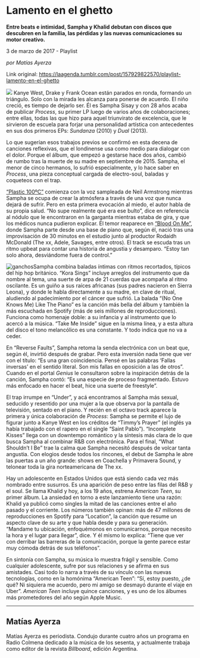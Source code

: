 # Lamento en el ghetto

**Entre beats e intimidad, Sampha y Khalid debutan con discos que descubren en la familia, las pérdidas y las nuevas comunicaciones su motor creativo.**

3 de marzo de 2017 - Playlist

_por Matías Ayerza_

Link original: https://laagenda.tumblr.com/post/157929822570/playlist-lamento-en-el-ghetto

![](https://64.media.tumblr.com/404c16f167f1e088bd3ff3ec9b3ba0c1/tumblr_inline_pjzp2jrCRY1t6q87u_500.jpg)
Kanye West, Drake y Frank Ocean están parados en ronda, formando un triángulo. Solo con la mirada les alcanza para ponerse de acuerdo. El niño creció, es tiempo de dejarlo ser. Él es Sampha Sisay y con 28 años acaba de publicar *Process*, su primer LP luego de varios años de colaboraciones; entre ellas, todas las que hizo para aquel triunvirato de excelencia, que le sirvieron de escuela para forjar una personalidad artística con antecedentes en sus dos primeros EPs: *Sundanza* (2010) y *Dual* (2013). 

Lo que sugerían esos trabajos previos se confirmó en esta decena de canciones reflexivas, que el londinense usa como medio para dialogar con el dolor. Porque el álbum, que empezó a gestarse hace dos años, cambió de rumbo tras la muerte de su madre en septiembre de 2015. Sampha, el menor de cinco hermanos, lo sufrió especialmente, y lo hace saber en *Process*, una pieza conceptual cargada de electro-soul, baladas y coqueteos con el trap. 

[“Plastic 100ºC”](https://www.youtube.com/watch?v=kyei9tuS_M8) comienza con la voz sampleada de Neil Armstrong mientras Sampha se ocupa de crear la atmósfera a través de una voz que nunca dejará de sufrir. Pero en esta primera evocación al miedo, el autor habla de su propia salud. “No supe realmente qué era ese bulto”, dice en referencia al nódulo que le encontraron en la garganta mientras estaba de gira, y que los médicos nunca pudieron explicar. El temor reaparece en [“Blood On Me”](https://www.youtube.com/watch?v=_oM1DFL43Lk), donde Sampha parte desde una base de piano que, según él, nació tras una improvisación de 30 minutos en el estudio junto al productor Rodaidh McDonald (The xx, Adele, Savages, entre otros). El track se escuda tras un ritmo upbeat para contar una historia de angustia y desamparo. “Estoy tan solo ahora, desviándome fuera de control.”

![ganchos](https://64.media.tumblr.com/404c16f167f1e088bd3ff3ec9b3ba0c1/tumblr_inline_pjzp2jrCRY1t6q87u_500.jpg)Sampha combina baladas íntimas con ritmos recortados, típicos del hip hop británico. “Kora Sings” incluye arreglos del instrumento que da nombre al tema, una suerte de arpa de 21 cuerdas que acompaña al ritmo oscilante. Es un guiño a sus raíces africanas (sus padres nacieron en Sierra Leona), y donde le habla directamente a su madre, en clave de ritual, aludiendo al padecimiento por el cáncer que sufrió. La balada “(No One Knows Me) Like The Piano” es la canción más bella del álbum y también la más escuchada en Spotify (más de seis millones de reproducciones). Funciona como homenaje doble: a su infancia y al instrumento que lo acercó a la música. “Take Me Inside” sigue en la misma línea, y a esta altura del disco el tono melancólico es una constante. Y todo indica que no va a ceder.

En “Reverse Faults”, Sampha retoma la senda electrónica con un beat que, según él, invirtió después de grabar. Pero esta inversión nada tiene que ver con el título: “Es una gran coincidencia. Pensé en las palabras ‘Fallas inversas’ en el sentido literal. Son mis fallas en oposición a las de otros”. Cuando en el portal *Genius* le consultaron sobre la inspiración detrás de la canción, Sampha contó: “Es una especie de proceso fragmentado. Estuvo más enfocado en hacer el beat, hice una suerte de freestyle”. 

El trap irrumpe en “Under”, y acá encontramos al Sampha más sexual, seducido y resentido por una mujer a la que observa por la pantalla de televisión, sentado en el piano. Y recién en el octavo track aparece la primera y única colaboración de *Process*: Sampha se permite el lujo de figurar junto a Kanye West en los créditos de “Timmy’s Prayer” (el inglés ya había trabajado con el rapero en el single “Saint Pablo”). “Incomplete Kisses” llega con un downtempo romántico y la síntesis más clara de lo que busca Sampha al combinar R&B con electrónica. Para el final, “What Shouldn’t I Be” trae la calma que Sampha necesitó después de volcar tanta angustia. Con elogios desde todos los rincones, el debut de Sampha le abre las puertas a un año grande: shows en Coachella y Primavera Sound, y telonear toda la gira norteamericana de The xx. 

Hay un adolescente en Estados Unidos que está siendo cada vez más nombrado entre susurros. Es una aparición de peso entre las filas del R&B y el soul. Se llama Khalid y hoy, a los 19 años, estrena *American Teen*, su primer álbum. La ansiedad en torno a este lanzamiento tiene una razón: Khalid ya publicó como singles la mitad de las canciones entre el año pasado y el corriente. Los números también opinan: más de 47 millones de reproducciones en Spotify para “Location”, la canción que resume un aspecto clave de su arte y que habla desde y para su generación. “Mandame tu ubicación, enfoquémonos en comunicarnos, porque necesito la hora y el lugar para llegar”, dice. Y él mismo lo explica: “Tiene que ver con derribar las barreras de la comunicación, porque la gente parece estar muy cómoda detrás de sus teléfonos”. 

En sintonía con Sampha, su música lo muestra frágil y sensible. Como cualquier adolescente, sufre por sus relaciones y se afirma en sus amistades. Casi todo lo narra a través de su vínculo con las nuevas tecnologías, como en la homónima “American Teen”: “Sí, estoy puesto, ¿de qué? Ni siquiera me acuerdo, pero mi amigo se desmayó durante el viaje en Uber”. *American Teen* incluye quince canciones, y es uno de los álbumes más prometedores del año según Apple Music. 

  




---

 Matías Ayerza
--------------

 Matías Ayerza es periodista. Condujo durante cuatro años un programa en Radio Colmena dedicado a la música de los sesenta, y actualmente trabaja como editor de la revista *Billboard*, edición Argentina.

